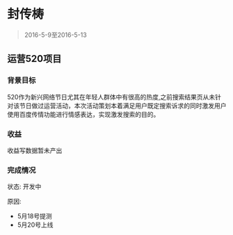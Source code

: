 # 封传梼

> 2016-5-9至2016-5-13

## 运营520项目

### 背景目标

520作为新兴网络节日尤其在年轻人群体中有很高的热度,之前搜索结果页从未针对该节日做过运营活动，本次活动策划本着满足用户既定搜索诉求的同时激发用户使用百度传情功能进行情感表达，实现激发搜索的目的。

### 


### 收益

收益写数据暂未产出

### 完成情况

状态: 开发中

原因:

-  5月18号提测
-  5月20号上线





